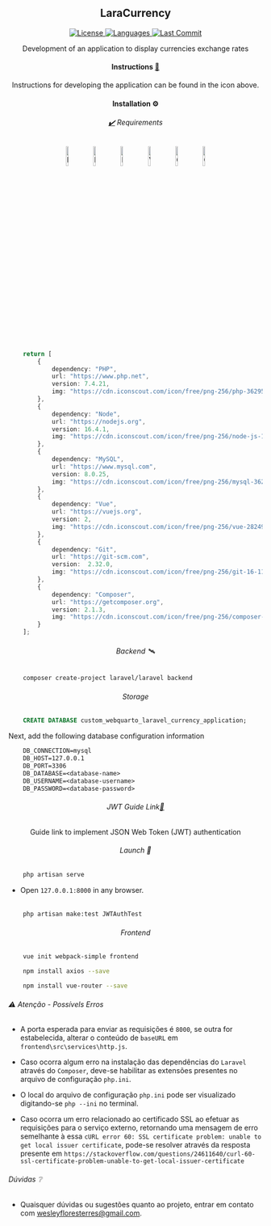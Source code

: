 <h2 align="center">LaraCurrency</h2>

<p align="center">
    <a href="#">
        <img alt="License" src="https://img.shields.io/github/license/Weavous/LaraCurrency">
    </a>
    <a href="#">
        <img alt="Languages" src="https://img.shields.io/github/languages/count/Weavous/LaraCurrency">
    </a>
    <a href="#">
        <img alt="Last Commit" src="https://img.shields.io/github/last-commit/Weavous/LaraCurrency">
    </a>
</p>

<p align="center">Development of an application to display currencies exchange rates</p>

<h4 align="center">Instructions <a href="https://github.com/emsventura/tech_challenge">🔗</a></h4>

<p align="center">Instructions for developing the application can be found in the icon above.</p>

<h4 align="center">Installation ⚙️</h4>

<h6 align="center"><a href="https://iconscout.com">✔️</a> Requirements</h6>

<p align="center">
    <a href="https://www.php.net"><img width="10%" src="https://cdn.iconscout.com/icon/free/png-256/php-3629567-3032350.png" alt="PHP Logo"></a>
    <a href="https://nodejs.org"><img width="10%" src="https://cdn.iconscout.com/icon/free/png-256/node-js-1-1174935.png" alt="Node Logo"></a>
    <a href="https://www.mysql.com"><img width="10%" src="https://cdn.iconscout.com/icon/free/png-256/mysql-3628940-3030165.png" alt="MySQL Logo"></a>
    <a href="https://vuejs.org"><img width="10%" src="https://cdn.iconscout.com/icon/free/png-256/vue-282497.png" alt="Vue Logo"></a>
    <a href="https://git-scm.com"><img width="10%" src="https://cdn.iconscout.com/icon/free/png-256/git-16-1175195.png" alt="Git Logo"></a>
    <a href="https://getcomposer.org"><img width="10%" src="https://cdn.iconscout.com/icon/free/png-256/composer-285363.png" alt="Composer Logo"></a>
</p>

```typescript
    return [
        {
            dependency: "PHP",
            url: "https://www.php.net",
            version: 7.4.21,
            img: "https://cdn.iconscout.com/icon/free/png-256/php-3629567-3032350.png"
        },
        {
            dependency: "Node",
            url: "https://nodejs.org",
            version: 16.4.1,
            img: "https://cdn.iconscout.com/icon/free/png-256/node-js-1-1174935.png"
        },
        {
            dependency: "MySQL",
            url: "https://www.mysql.com",
            version: 8.0.25,
            img: "https://cdn.iconscout.com/icon/free/png-256/mysql-3628940-3030165.png"
        },
        {
            dependency: "Vue",
            url: "https://vuejs.org",
            version: 2,
            img: "https://cdn.iconscout.com/icon/free/png-256/vue-282497.png"
        },
        {
            dependency: "Git",
            url: "https://git-scm.com",
            version:  2.32.0,
            img: "https://cdn.iconscout.com/icon/free/png-256/git-16-1175195.png"
        },
        {
            dependency: "Composer",
            url: "https://getcomposer.org",
            version: 2.1.3,
            img: "https://cdn.iconscout.com/icon/free/png-256/composer-285363.png"
        }
    ];
```

<h6 align="center">Backend 🛰</h6>

```bash
    composer create-project laravel/laravel backend
```

<h6 align="center">Storage</h6>

```sql
    CREATE DATABASE custom_webquarto_laravel_currency_application;
```

Next, add the following database configuration information

```txt
    DB_CONNECTION=mysql
    DB_HOST=127.0.0.1
    DB_PORT=3306
    DB_DATABASE=<database-name>
    DB_USERNAME=<database-username>
    DB_PASSWORD=<database-password>
```

<h6 align="center">JWT Guide Link<a href="https://www.avyatech.com/rest-api-with-laravel-8-using-jwt-token">🔐</a></h6>

<p align="center">Guide link to implement JSON Web Token (JWT) authentication</p>

<h6 align="center">Launch 🚀</h6>

```bash
    php artisan serve
```

* Open `127.0.0.1:8000` in any browser.

<h6 align="center"></h6>

```bash
    php artisan make:test JWTAuthTest
```

<h6 align="center">Frontend</h6>

```bash
    vue init webpack-simple frontend
```

```bash
    npm	install	axios --save
```

```bash
    npm install vue-router --save
```

<h6>⚠️ Atenção - Possívels Erros</h6>

* A porta esperada para enviar as requisições é `8000`, se outra for estabelecida, alterar o conteúdo de `baseURL` em `frontend\src\services\http.js`.

* Caso ocorra algum erro na instalação das dependências do `Laravel` através do `Composer`, deve-se habilitar as extensões presentes no arquivo de configuração `php.ini`.

* O local do arquivo de configuração `php.ini` pode ser visualizado digitando-se `php --ini` no terminal.

* Caso ocorra um erro relacionado ao certificado SSL ao efetuar as requisições para o serviço externo, retornando uma mensagem de erro semelhante à essa `cURL error 60: SSL certificate problem: unable to get local issuer certificate`, pode-se resolver através da resposta presente em `https://stackoverflow.com/questions/24611640/curl-60-ssl-certificate-problem-unable-to-get-local-issuer-certificate`

<h6>Dúvidas ❔</h6>

* Quaisquer dúvidas ou sugestões quanto ao projeto, entrar em contato com <wesleyfloresterres@gmail.com>.